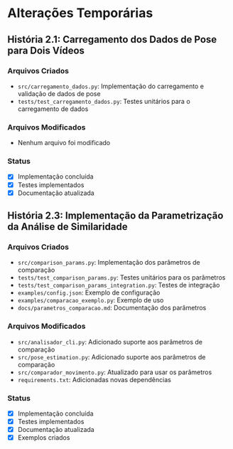 # Alterações Temporárias

## História 2.1: Carregamento dos Dados de Pose para Dois Vídeos

### Arquivos Criados

- `src/carregamento_dados.py`: Implementação do carregamento e validação de dados de pose
- `tests/test_carregamento_dados.py`: Testes unitários para o carregamento de dados

### Arquivos Modificados

- Nenhum arquivo foi modificado

### Status

- [x] Implementação concluída
- [x] Testes implementados
- [x] Documentação atualizada

## História 2.3: Implementação da Parametrização da Análise de Similaridade

### Arquivos Criados

- `src/comparison_params.py`: Implementação dos parâmetros de comparação
- `tests/test_comparison_params.py`: Testes unitários para os parâmetros
- `tests/test_comparison_params_integration.py`: Testes de integração
- `examples/config.json`: Exemplo de configuração
- `examples/comparacao_exemplo.py`: Exemplo de uso
- `docs/parametros_comparacao.md`: Documentação dos parâmetros

### Arquivos Modificados

- `src/analisador_cli.py`: Adicionado suporte aos parâmetros de comparação
- `src/pose_estimation.py`: Adicionado suporte aos parâmetros de comparação
- `src/comparador_movimento.py`: Atualizado para usar os parâmetros
- `requirements.txt`: Adicionadas novas dependências

### Status

- [x] Implementação concluída
- [x] Testes implementados
- [x] Documentação atualizada
- [x] Exemplos criados
